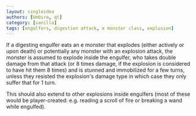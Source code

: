 ```yaml
---
layout: singleidea
authors: [Umbire, qt]
category: [vanilla]
tags: [engulfers, digestion attack, e monster class, explosion]
---
```

If a digesting engulfer eats an e monster that explodes (either actively or upon
death) or potentially any monster with an explosion attack, the monster is
assumed to explode inside the engulfer, who takes double damage from that
attack (or 8 times damage, if the explosion is considered to have hit them 8
times) and is stunned and immobilized for a few turns, unless they resisted the
explosion's damage type in which case they only suffer that for 1 turn.

This should also extend to other explosions inside engulfers (most of these
would be player-created: e.g. reading a scroll of fire or breaking a wand while
engulfed).
